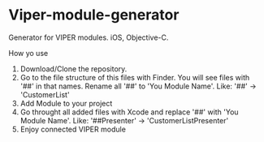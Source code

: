 # Viper-module-generator

Generator for VIPER modules.
iOS, Objective-C.

How yo use

1. Download/Clone the repository.
2. Go to the file structure of this files with Finder. You will see files with '##' in that names. Rename all '##' to 'You Module Name'. 
  Like: '##' -> 'CustomerList'
3. Add Module to your project
4. Go throught all added files with Xcode and replace '##' with 'You Module Name'. 
  Like: '##Presenter' -> 'CustomerListPresenter'
5. Enjoy connected VIPER module
